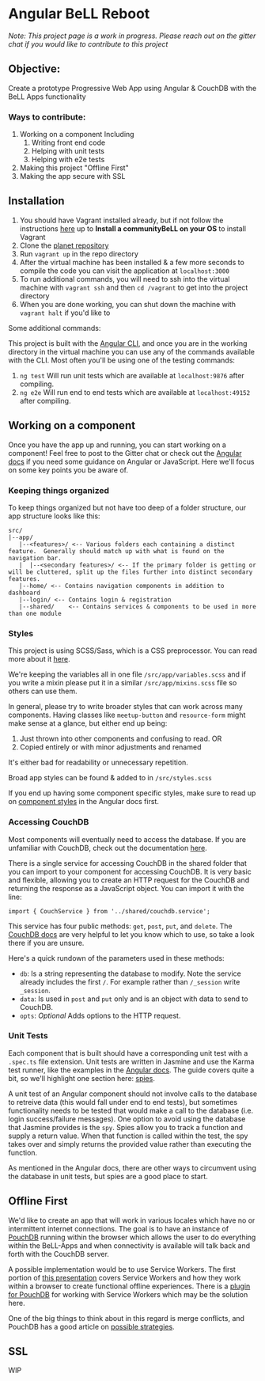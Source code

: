 # Angular BeLL Reboot
*Note: This project page is a work in progress. Please reach out on the gitter chat if you would like to contribute to this project*
## Objective:
Create a prototype Progressive Web App using Angular & CouchDB with the BeLL Apps functionality

### Ways to contribute:
1. Working on a component
    Including
    1. Writing front end code
    2. Helping with unit tests
    3. Helping with e2e tests
2. Making this project "Offline First"
3. Making the app secure with SSL

## Installation

1. You should have Vagrant installed already, but if not follow the instructions [here](https://github.com/dogi/ole--vagrant-vi) up to **Install a communityBeLL on your OS** to install Vagrant
2. Clone the [planet repository](https://github.com/ole-vi/planet)
3. Run `vagrant up` in the repo directory
4. After the virtual machine has been installed & a few more seconds to compile the code you can visit the application at `localhost:3000`
5. To run additional commands, you will need to ssh into the virtual machine with `vagrant ssh` and then `cd /vagrant` to get into the project directory
6. When you are done working, you can shut down the machine with `vagrant halt` if you'd like to

Some additional commands:

This project is built with the [Angular CLI](https://cli.angular.io/), and once you are in the working directory in the virtual machine you can use any of the commands available with the CLI.  Most often you'll be using one of the testing commands:

1. `ng test` Will run unit tests which are available at `localhost:9876` after compiling.
2. `ng e2e` Will run end to end tests which are available at `localhost:49152` after compiling.

## Working on a component

Once you have the app up and running, you can start working on a component!  Feel free to post to the Gitter chat or check out the [Angular docs](https://angular.io/docs) if you need some guidance on Angular or JavaScript.  Here we'll focus on some key points you be aware of.

### Keeping things organized

To keep things organized but not have too deep of a folder structure, our app structure looks like this:

```
src/
|--app/
   |--<features>/ <-- Various folders each containing a distinct feature.  Generally should match up with what is found on the navigation bar.
   |  |--<secondary features>/ <-- If the primary folder is getting or will be cluttered, split up the files further into distinct secondary features.
   |--home/ <-- Contains navigation components in addition to dashboard
   |--login/ <-- Contains login & registration
   |--shared/    <-- Contains services & components to be used in more than one module
```

### Styles

This project is using SCSS/Sass, which is a CSS preprocessor.  You can read more about it [here](http://sass-lang.com/).

We're keeping the variables all in one file `/src/app/variables.scss` and if you write a mixin please put it in a similar `/src/app/mixins.scss` file so others can use them.

In general, please try to write broader styles that can work across many components.  Having classes like `meetup-button` and `resource-form` might make sense at a glance, but either end up being:

1. Just thrown into other components and confusing to read.
  OR
2. Copied entirely or with minor adjustments and renamed

It's either bad for readability or unnecessary repetition.

Broad app styles can be found & added to in `/src/styles.scss`

If you end up having some component specific styles, make sure to read up on [component styles](https://angular.io/guide/component-styles) in the Angular docs first.

### Accessing CouchDB

Most components will eventually need to access the database.  If you are unfamiliar with CouchDB, check out the documentation [here](http://docs.couchdb.org/en/2.0.0/).

There is a single service for accessing CouchDB in the shared folder that you can import to your component for accessing CouchDB.  It is very basic and flexible, allowing you to create an HTTP request for the CouchDB and returning the response as a JavaScript object.  You can import it with the line:

```
import { CouchService } from '../shared/couchdb.service';
```

This service has four public methods: `get`, `post`, `put`, and `delete`.  The [CouchDB docs](http://docs.couchdb.org/en/2.0.0/) are very helpful to let you know which to use, so take a look there if you are unsure.

Here's a quick rundown of the parameters used in these methods:

* `db`: Is a string representing the database to modify.  Note the service already includes the first `/`.  For example rather than `/_session` write `_session`.
* `data`: Is used in `post` and `put` only and is an object with data to send to CouchDB.
* `opts`: *Optional* Adds options to the HTTP request.

### Unit Tests

Each component that is built should have a corresponding unit test with a `.spec.ts` file extension.  Unit tests are written in Jasmine and use the Karma test runner, like the examples in the [Angular docs](https://angular.io/guide/testing).  The guide covers quite a bit, so we'll highlight one section here: [spies](https://angular.io/guide/testing#test-a-component-with-an-async-service).

A unit test of an Angular component should not involve calls to the database to retreive data (this would fall under end to end tests), but sometimes functionality needs to be tested that would make a call to the database (i.e. login success/failure messages).  One option to avoid using the database that Jasmine provides is the `spy`.  Spies allow you to track a function and supply a return value.  When that function is called within the test, the spy takes over and simply returns the provided value rather than executing the function.

As mentioned in the Angular docs, there are other ways to circumvent using the database in unit tests, but spies are a good place to start.

## Offline First

We'd like to create an app that will work in various locales which have no or intermittent internet connections.  The goal is to have an instance of [PouchDB](https://pouchdb.com/) running within the browser which allows the user to do everything within the BeLL-Apps and when connectivity is available will talk back and forth with the CouchDB server.

A possible implementation would be to use Service Workers.  The first portion of [this presentation](https://www.youtube.com/watch?v=cmGr0RszHc8) covers Service Workers and how they work within a browser to create functional offline experiences. There is a [plugin for PouchDB](https://github.com/pouchdb-community/worker-pouch) for working with Service Workers which may be the solution here.

One of the big things to think about in this regard is merge conflicts, and PouchDB has a good article on [possible strategies](https://pouchdb.com/guides/conflicts.html).

## SSL

WIP
